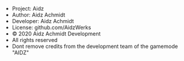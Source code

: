 *  Project: Aidz
 *  Author: Aidz Achmidt                                                                                                                                                                                                                                                                                                      
 *  Developer: Aidz Achmidt                         
 *  License: github.com/AidzWerks              
 *  © 2020 Aidz Achmidt Development
 *  All rights reserved             
 *  Dont remove credits from the development team of the gamemode "AIDZ"
 
